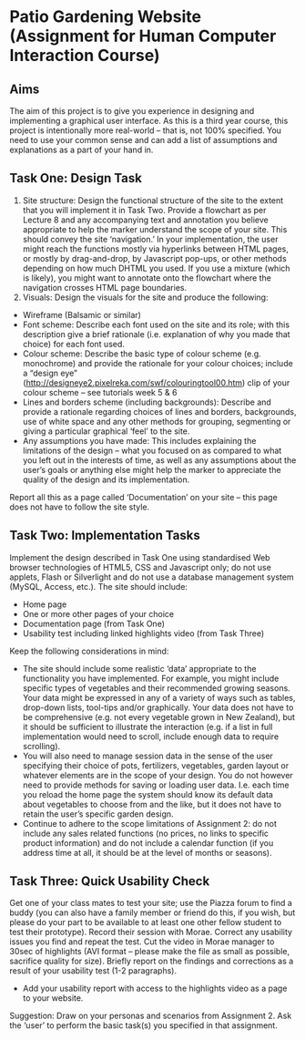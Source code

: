 Patio Gardening Website (Assignment for Human Computer Interaction Course)
========

Aims
------
The aim of this project is to give you experience in designing and implementing a graphical user interface. As this is a third year course, this project is intentionally more real-world – that is, not 100% specified. You need to use your common sense and can add a list of assumptions and explanations as a part of your hand in.

Task One: Design Task
------
1. Site structure: Design the functional structure of the site to the extent that you will implement it in Task Two. Provide a flowchart as per Lecture 8 and any accompanying text and annotation you believe appropriate to help the marker understand the scope of your site. This should convey the site ‘navigation.’ In your implementation, the user might reach the functions mostly via hyperlinks between HTML pages, or mostly by drag-and-drop, by Javascript pop-ups, or other methods depending on how much DHTML you used. If you use a mixture (which is likely), you might want to annotate onto the flowchart where the navigation crosses HTML page boundaries.
2. Visuals: Design the visuals for the site and produce the following:
  - Wireframe (Balsamic or similar)
  - Font scheme: Describe each font used on the site and its role; with this description give a
brief rationale (i.e. explanation of why you made that choice) for each font used.
  - Colour scheme: Describe the basic type of colour scheme (e.g. monochrome) and provide
the rationale for your colour choices; include a “design eye” (http://designeye2.pixelreka.com/swf/colouringtool00.htm) clip of your colour scheme – see tutorials week 5 & 6
  - Lines and borders scheme (including backgrounds): Describe and provide a rationale regarding choices of lines and borders, backgrounds, use of white space and any other methods for grouping, segmenting or giving a particular graphical ‘feel’ to the site.
  - Any assumptions you have made: This includes explaining the limitations of the design – what you focused on as compared to what you left out in the interests of time, as well as any assumptions about the user’s goals or anything else might help the marker to appreciate the quality of the design and its implementation.

Report all this as a page called ‘Documentation’ on your site – this page does not have to follow the site style.

Task Two: Implementation Tasks
------
Implement the design described in Task One using standardised Web browser technologies of HTML5, CSS and Javascript only; do not use applets, Flash or Silverlight and do not use a database management system (MySQL, Access, etc.). The site should include:
- Home page
- One or more other pages of your choice
- Documentation page (from Task One)
- Usability test including linked highlights video (from Task Three)

Keep the following considerations in mind:
- The site should include some realistic ‘data’ appropriate to the functionality you have implemented. For example, you might include specific types of vegetables and their recommended growing seasons. Your data might be expressed in any of a variety of ways such as tables, drop-down lists, tool-tips and/or graphically. Your data does not have to be comprehensive (e.g. not every vegetable grown in New Zealand), but it should be sufficient to illustrate the interaction (e.g. if a list in full implementation would need to scroll, include enough data to require scrolling).
- You will also need to manage session data in the sense of the user specifying their choice of pots, fertilizers, vegetables, garden layout or whatever elements are in the scope of your design. You do not however need to provide methods for saving or loading user data. I.e. each time you reload the home page the system should know its default data about vegetables to choose from and the like, but it does not have to retain the user’s specific garden design.
- Continue to adhere to the scope limitations of Assignment 2: do not include any sales related functions (no prices, no links to specific product information) and do not include a calendar function (if you address time at all, it should be at the level of months or seasons).

Task Three: Quick Usability Check
------
Get one of your class mates to test your site; use the Piazza forum to find a buddy (you can also have a family member or friend do this, if you wish, but please do your part to be available to at least one other fellow student to test their prototype). Record their session with Morae. Correct any usability issues you find and repeat the test. Cut the video in Morae manager to 30sec of highlights (AVI format – please make the file as small as possible, sacrifice quality for size).
Briefly report on the findings and corrections as a result of your usability test (1-2 paragraphs).
- Add your usability report with access to the highlights video as a page to your website.

Suggestion: Draw on your personas and scenarios from Assignment 2. Ask the ‘user’ to perform the basic task(s) you specified in that assignment.

